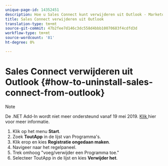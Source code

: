 ```yaml
---
unique-page-id: 14352451
description: Hoe u Sales Connect kunt verwijderen uit Outlook - Marketo Docs - Productdocumentatie
title: Sales Connect verwijderen uit Outlook
translation-type: tm+mt
source-git-commit: 47b2fee7d146c3dc558d4bbb10070683f4cdfd3d
workflow-type: tm+mt
source-wordcount: '81'
ht-degree: 0%

---
```



# Sales Connect verwijderen uit Outlook {#how-to-uninstall-sales-connect-from-outlook}

>[!NOTE]
>
>De .NET Add-In wordt niet meer ondersteund vanaf 19 mei 2019. [Klik ](http://nation.marketo.com/docs/DOC-7028-end-of-life-outlook-net-add-in-for-toutappmarketo-sales-connect) hier voor meer informatie.

1. Klik op het menu **Start**.
1. Zoek **ToutApp** in de lijst van Programma&#39;s.
1. Klik erop en kies **Registratie ongedaan maken**.
1. Navigeer naar het regelpaneel.
1. Trek omhoog &quot;voeg/verwijder een Programma toe.&quot;
1. Selecteer ToutApp in de lijst en kies **Verwijder het**.

